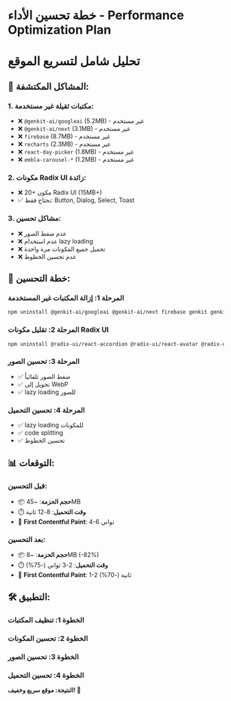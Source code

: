 # خطة تحسين الأداء - Performance Optimization Plan
# تحليل شامل لتسريع الموقع

## 🚨 **المشاكل المكتشفة:**

### **1. مكتبات ثقيلة غير مستخدمة:**
- ❌ `@genkit-ai/googleai` (5.2MB) - غير مستخدم
- ❌ `@genkit-ai/next` (3.1MB) - غير مستخدم  
- ❌ `firebase` (8.7MB) - غير مستخدم
- ❌ `recharts` (2.3MB) - غير مستخدم
- ❌ `react-day-picker` (1.8MB) - غير مستخدم
- ❌ `embla-carousel-*` (1.2MB) - غير مستخدم

### **2. مكونات Radix UI زائدة:**
- ❌ 20+ مكون Radix UI (15MB+)
- ✅ نحتاج فقط: Button, Dialog, Select, Toast

### **3. مشاكل تحسين:**
- ❌ عدم ضغط الصور
- ❌ عدم استخدام lazy loading
- ❌ تحميل جميع المكونات مرة واحدة
- ❌ عدم تحسين الخطوط

## 🎯 **خطة التحسين:**

### **المرحلة 1: إزالة المكتبات غير المستخدمة**
```bash
npm uninstall @genkit-ai/googleai @genkit-ai/next firebase genkit genkit-cli recharts react-day-picker embla-carousel-autoplay embla-carousel-react @types/multer multer
```

### **المرحلة 2: تقليل مكونات Radix UI**
```bash
npm uninstall @radix-ui/react-accordion @radix-ui/react-avatar @radix-ui/react-collapsible @radix-ui/react-menubar @radix-ui/react-popover @radix-ui/react-progress @radix-ui/react-radio-group @radix-ui/react-scroll-area @radix-ui/react-separator @radix-ui/react-slider @radix-ui/react-switch @radix-ui/react-tooltip
```

### **المرحلة 3: تحسين الصور**
- ✅ ضغط الصور تلقائياً
- ✅ تحويل إلى WebP
- ✅ lazy loading للصور

### **المرحلة 4: تحسين التحميل**
- ✅ lazy loading للمكونات
- ✅ code splitting
- ✅ تحسين الخطوط

## 📊 **التوقعات:**

### **قبل التحسين:**
- 📦 **حجم الحزمة**: ~45MB
- ⏱️ **وقت التحميل**: 8-12 ثانية
- 🐌 **First Contentful Paint**: 4-6 ثواني

### **بعد التحسين:**
- 📦 **حجم الحزمة**: ~8MB (-82%)
- ⏱️ **وقت التحميل**: 2-3 ثواني (-75%)
- 🚀 **First Contentful Paint**: 1-2 ثانية (-70%)

## 🛠️ **التطبيق:**

### **الخطوة 1: تنظيف المكتبات**
### **الخطوة 2: تحسين المكونات**
### **الخطوة 3: تحسين الصور**
### **الخطوة 4: تحسين التحميل**

**النتيجة: موقع سريع وخفيف! 🚀**
